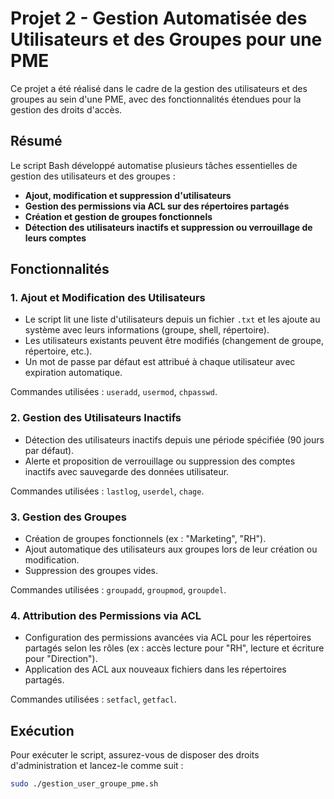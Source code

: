 # Projet 2 - Gestion Automatisée des Utilisateurs et des Groupes pour une PME

Ce projet a été réalisé dans le cadre de la gestion des utilisateurs et des groupes au sein d'une PME, avec des fonctionnalités étendues pour la gestion des droits d'accès.

## Résumé

Le script Bash développé automatise plusieurs tâches essentielles de gestion des utilisateurs et des groupes :
- **Ajout, modification et suppression d'utilisateurs**
- **Gestion des permissions via ACL sur des répertoires partagés**
- **Création et gestion de groupes fonctionnels**
- **Détection des utilisateurs inactifs et suppression ou verrouillage de leurs comptes**

## Fonctionnalités

### 1. Ajout et Modification des Utilisateurs
- Le script lit une liste d'utilisateurs depuis un fichier `.txt` et les ajoute au système avec leurs informations (groupe, shell, répertoire).
- Les utilisateurs existants peuvent être modifiés (changement de groupe, répertoire, etc.).
- Un mot de passe par défaut est attribué à chaque utilisateur avec expiration automatique.
  
Commandes utilisées : `useradd`, `usermod`, `chpasswd`.

### 2. Gestion des Utilisateurs Inactifs
- Détection des utilisateurs inactifs depuis une période spécifiée (90 jours par défaut).
- Alerte et proposition de verrouillage ou suppression des comptes inactifs avec sauvegarde des données utilisateur.
  
Commandes utilisées : `lastlog`, `userdel`, `chage`.

### 3. Gestion des Groupes
- Création de groupes fonctionnels (ex : "Marketing", "RH").
- Ajout automatique des utilisateurs aux groupes lors de leur création ou modification.
- Suppression des groupes vides.

Commandes utilisées : `groupadd`, `groupmod`, `groupdel`.

### 4. Attribution des Permissions via ACL
- Configuration des permissions avancées via ACL pour les répertoires partagés selon les rôles (ex : accès lecture pour "RH", lecture et écriture pour "Direction").
- Application des ACL aux nouveaux fichiers dans les répertoires partagés.

Commandes utilisées : `setfacl`, `getfacl`.


## Exécution
Pour exécuter le script, assurez-vous de disposer des droits d'administration et lancez-le comme suit :
```bash
sudo ./gestion_user_groupe_pme.sh
